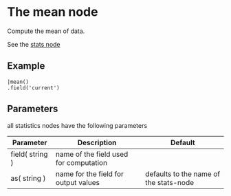 The mean node
=====================

Compute the mean of data.

See the [stats node](/nodes/stats)

Example
-------

```dfs    
|mean()
.field('current') 
```

Parameters
----------
all statistics nodes have the following parameters

Parameter     | Description | Default 
--------------|-------------|--------- 
field( string )|name of the field used for computation|
as( string )| name for the field for output values| defaults to the name of the stats-node
